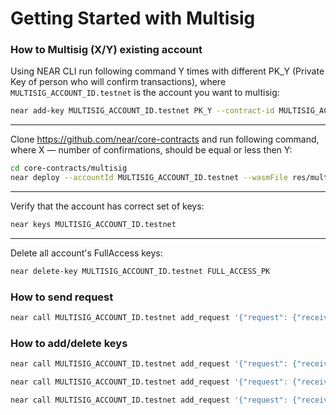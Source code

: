 # Getting Started with Multisig

### How to Multisig (X/Y) existing account 

Using NEAR CLI run following command Y times with different PK_Y (Private Key of person who will confirm transactions), where `MULTISIG_ACCOUNT_ID.testnet` is the account you want to multisig:

```sh
near add-key MULTISIG_ACCOUNT_ID.testnet PK_Y --contract-id MULTISIG_ACCOUNT_ID.testnet --method-names "add_request" "add_request_and_confirm" "delete_request" "confirm"
```

---

Clone https://github.com/near/core-contracts and run following command, where X — number of confirmations, should be equal or less then Y:

```sh
cd core-contracts/multisig
near deploy --accountId MULTISIG_ACCOUNT_ID.testnet --wasmFile res/multisig.wasm --initFunction new --initArgs '{"num_confirmations": X}'
```

---

Verify that the account has correct set of keys:

```sh
near keys MULTISIG_ACCOUNT_ID.testnet
```

---

Delete all account's FullAccess keys:

```sh
near delete-key MULTISIG_ACCOUNT_ID.testnet FULL_ACCESS_PK
```

### How to send request

```sh
near call MULTISIG_ACCOUNT_ID.testnet add_request '{"request": {"receiver_id": "receiver.testnet", "actions": [{"type": "Transfer", "amount": "1000000000000000000000000"}]}} --accountId MULTISIG_ACCOUNT_ID.testnet'
```

### How to add/delete keys

```sh
near call MULTISIG_ACCOUNT_ID.testnet add_request '{"request": {"receiver_id": "MULTISIG_ACCOUNT_ID.testnet", "actions": [{"type": "AddKey", "public_key": "PK", "permission": { "allowance": null, "method_names": [ "add_request", "add_request_and_confirm", "delete_request", "confirm" ], "receiver_id": "MULTISIG_ACCOUNT_ID.testnet" }}]}}' --accountId MULTISIG_ACCOUNT_ID.testnet

near call MULTISIG_ACCOUNT_ID.testnet add_request '{"request": {"receiver_id": "MULTISIG_ACCOUNT_ID.testnet", "actions": [{"type": "DeleteKey", "public_key": "PK"}]}}' --accountId MULTISIG_ACCOUNT_ID.testnet

near call MULTISIG_ACCOUNT_ID.testnet add_request '{"request": {"receiver_id": "MULTISIG_ACCOUNT_ID.testnet", "actions": [{"type": "AddKey", "public_key": "PK"}]}}' --accountId MULTISIG_ACCOUNT_ID.testnet
```